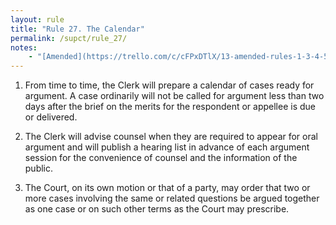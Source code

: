 ```yaml
---
layout: rule
title: "Rule 27. The Calendar"
permalink: /supct/rule_27/
notes:
    - "[Amended](https://trello.com/c/cFPxDTlX/13-amended-rules-1-3-4-5-6-7-15-25-26-27-29-32-33-34-35-38-39-43) on June 13th, 2025, to take effect on June 28th, 2025."
---
```


1. From time to time, the Clerk will prepare a calendar of cases ready for argument. A case ordinarily will not be called for argument less than two days after the brief on the merits for the respondent or appellee is due or delivered.


2. The Clerk will advise counsel when they are required to appear for oral argument and will publish a hearing list in advance of each argument session for the convenience of counsel and the information of the public.


3. The Court, on its own motion or that of a party, may order that two or more cases involving the same or related questions be argued together as one case or on such other terms as the Court may prescribe.